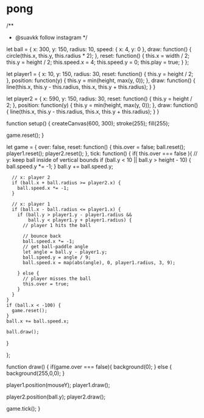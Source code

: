 # pong

/**
 * @suavkk follow instagram
 */

let ball = {
  x: 300,
  y: 150,
  radius: 10,
  speed: {
    x: 4,
    y: 0
  },
  draw: function() {
    circle(this.x, this.y, this.radius * 2);
  },
  reset: function() {
    this.x = width / 2;
    this.y = height / 2;
    this.speed.x = 4;
    this.speed.y = 0;
    this.play = true;
  }
};

let player1 = {
  x: 10,
  y: 150,
  radius: 30,
  reset: function() {
    this.y = height / 2;
  },
  position: function(y) {
    this.y = min(height, max(y, 0));
  },
  draw: function() {
    line(this.x, this.y - this.radius, this.x, this.y + this.radius);
  }
}

let player2 = {
  x: 590,
  y: 150,
  radius: 30,
  reset: function() {
    this.y = height / 2;
  },
  position: function(y) {
    this.y = min(height, max(y, 0));
  },
  draw: function() {
    line(this.x, this.y - this.radius, this.x, this.y + this.radius);
  }
}

function setup() {
  createCanvas(600, 300);
  stroke(255);
  fill(255);

  game.reset();
}

let game = {
  over: false,
  reset: function() {
    this.over = false;
    ball.reset();
    player1.reset();
    player2.reset();
  },
  tick: function() {
    if( this.over === false ){
      // y: keep ball inside of vertical bounds
      if (ball.y < 10 || ball.y > height - 10) {
        ball.speed.y *= -1;
      }
      ball.y += ball.speed.y;

      // x: player 2
      if (ball.x + ball.radius >= player2.x) {
        ball.speed.x *= -1;
      }

      // x: player 1
      if (ball.x - ball.radius <= player1.x) {
        if (ball.y > player1.y - player1.radius &&
            ball.y < player1.y + player1.radius) {
          // player 1 hits the ball

          // bounce back
          ball.speed.x *= -1;
          // get ball-paddle angle
          let angle = ball.y - player1.y;
          ball.speed.y = angle / 9;
          ball.speed.x = map(abs(angle), 0, player1.radius, 3, 9);

        } else {
          // player misses the ball
          this.over = true;
        }
      }
    }
    if (ball.x < -100) {
      game.reset();
    }    
    ball.x += ball.speed.x;

    ball.draw();
  }

};

function draw() {
  if(game.over === false){
    background(0);
  } else {
    background(255,0,0);
  }

  player1.position(mouseY);
  player1.draw();

  player2.position(ball.y);
  player2.draw();

  game.tick();
}

